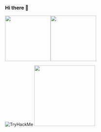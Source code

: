 ### Hi there 👋

<img height=150 align="center" src="https://github-readme-stats.vercel.app/api/top-langs/?username=oogaara&hide_progress=true&theme=transparent"><img height="150" align="center" src="https://github-readme-stats.vercel.app/api?username=oogaara&show_icons=true&theme=transparent">

<img src="https://tryhackme-badges.s3.amazonaws.com/0xsamsx.png" alt="TryHackMe"> <img src="https://cyberdefenders-storage.s3.me-central-1.amazonaws.com/profile-badges/samsx.png" width="200" />
 


